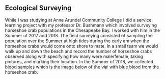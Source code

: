 ## Ecological Surveying 
While I was studying at Anne Arundel Community College I did a service learning project with my professor Dr. Bushmann which involved surveying horseshoe crab populations in the Chesapeake Bay. I worked with him in the Summer of 2017 and 2018. The field surveying consisted of sampling the population over the Summer at high tides during the early am when the horseshoe crabs would come onto shore to mate. In a small team we would walk up and down the beach and  record the number of horseshoe crabs observed along with specifying how many were male/female, taking pictures, and marking their location. In the Summer of 2018, we collected blood samples which is the image below of the vial with blue blood from the horseshoe crab.    

